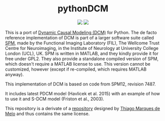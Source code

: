 <h1 align="center">
  <b>pythonDCM</b><br>
</h1>

<p align="center">
      <a href="https://www.python.org/">
        <img src="https://img.shields.io/badge/python-3.7.4-blue.svg" /></a>
        <img src="https://img.shields.io/badge/license-MIT-white.svg" /></a>
</p>

<p Dynamic Causal Modeling (DCM) for python users

This is a port of [Dynamic Causal Modeling (DCM)](https://en.wikipedia.org/wiki/Dynamic_causal_modeling) for Python. The de facto reference implementation of DCM is part of a larger software suite called [SPM](https://www.fil.ion.ucl.ac.uk/spm/software/), made by the Functional Imaging Laboratory (FIL), The Wellcome Trust Centre for Neuroimaging, in the Institute of Neurology at University College London (UCL), UK. SPM is written in MATLAB, and they kindly provide it for free under GPL2. They also provide a standalone compiled version of SPM, which doesn't require a MATLAB license to use. This version cannot be customized, however (except if re-compiled, which requires MATLAB anyway).

This implementation of DCM is based on code from SPM12, revision 7487.

It includes latest PDCM model (Havlicek et al. 2015) with an example of how to use it and S-DCM model (Friston et al., 2003).

This repository is a derivate of a [repository](https://github.com/tmdemelo/pydcm) designed by [Thiago Marques de Melo](https://github.com/tmdemelo) and thus contains the same license.

</p>
